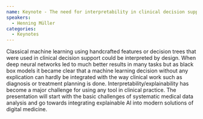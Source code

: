 ```yaml
---
name: Keynote - The need for interpretability in clinical decision support
speakers:
  - Henning Müller
categories:
  - Keynotes
---
```


Classical machine learning using handcrafted features or decision trees that were used in clinical decision support could be interpreted by design. When deep neural networks led to much better results in many tasks but as black box models it became clear that a machine learning decision without any explication can hardly be integrated with the way clinical work such as diagnosis or treatment planning is done. Interpretability/explainability has become a major challenge for using any tool in clinical practice. The presentation will start with the basic challenges of systematic medical data analysis and go towards integrating explainable AI into modern solutions of digital medicine.